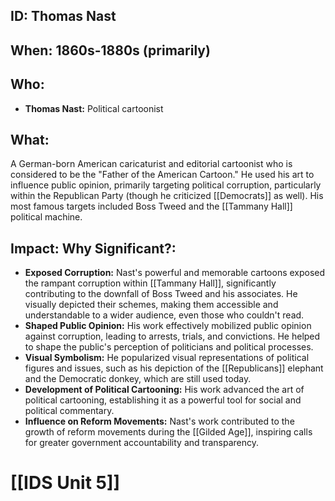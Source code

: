 ## ID: Thomas Nast

## When: 1860s-1880s (primarily)

## Who: 
* **Thomas Nast:** Political cartoonist

## What: 
A German-born American caricaturist and editorial cartoonist who is considered to be the "Father of the American Cartoon."  He used his art to influence public opinion, primarily targeting political corruption, particularly within the Republican Party (though he criticized [[Democrats]] as well).  His most famous targets included Boss Tweed and the [[Tammany Hall]] political machine.

## Impact: Why Significant?:

* **Exposed Corruption:** Nast's powerful and memorable cartoons exposed the rampant corruption within [[Tammany Hall]], significantly contributing to the downfall of Boss Tweed and his associates.  He visually depicted their schemes, making them accessible and understandable to a wider audience, even those who couldn't read.
* **Shaped Public Opinion:**  His work effectively mobilized public opinion against corruption, leading to arrests, trials, and convictions. He helped to shape the public's perception of politicians and political processes.
* **Visual Symbolism:** He popularized visual representations of political figures and issues, such as his depiction of the [[Republicans]] elephant and the Democratic donkey, which are still used today.
* **Development of Political Cartooning:** His work advanced the art of political cartooning, establishing it as a powerful tool for social and political commentary.
* **Influence on Reform Movements:**  Nast's work contributed to the growth of reform movements during the [[Gilded Age]], inspiring calls for greater government accountability and transparency.

# [[IDS Unit 5]]